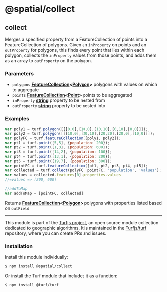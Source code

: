 # @spatial/collect

<!-- Generated by documentation.js. Update this documentation by updating the source code. -->

## collect

Merges a specified property from a FeatureCollection of points into a
FeatureCollection of polygons. Given an `inProperty` on points and an `outProperty`
for polygons, this finds every point that lies within each polygon, collects the
`inProperty` values from those points, and adds them as an array to `outProperty`
on the polygon.

### Parameters

-   `polygons` **[FeatureCollection][1]&lt;[Polygon][2]>** polygons with values on which to aggregate
-   `points` **[FeatureCollection][1]&lt;[Point][3]>** points to be aggregated
-   `inProperty` **[string][4]** property to be nested from
-   `outProperty` **[string][4]** property to be nested into

### Examples

```javascript
var poly1 = turf.polygon([[[0,0],[10,0],[10,10],[0,10],[0,0]]]);
var poly2 = turf.polygon([[[10,0],[20,10],[20,20],[20,0],[10,0]]]);
var polyFC = turf.featureCollection([poly1, poly2]);
var pt1 = turf.point([5,5], {population: 200});
var pt2 = turf.point([1,3], {population: 600});
var pt3 = turf.point([14,2], {population: 100});
var pt4 = turf.point([13,1], {population: 200});
var pt5 = turf.point([19,7], {population: 300});
var pointFC = turf.featureCollection([pt1, pt2, pt3, pt4, pt5]);
var collected = turf.collect(polyFC, pointFC, 'population', 'values');
var values = collected.features[0].properties.values
//=values => [200, 600]

//addToMap
var addToMap = [pointFC, collected]
```

Returns **[FeatureCollection][1]&lt;[Polygon][2]>** polygons with properties listed based on `outField`

[1]: https://tools.ietf.org/html/rfc7946#section-3.3

[2]: https://tools.ietf.org/html/rfc7946#section-3.1.6

[3]: https://tools.ietf.org/html/rfc7946#section-3.1.2

[4]: https://developer.mozilla.org/docs/Web/JavaScript/Reference/Global_Objects/String

<!-- This file is automatically generated. Please don't edit it directly:
if you find an error, edit the source file (likely index.js), and re-run
./scripts/generate-readmes in the turf project. -->

---

This module is part of the [Turfjs project](http://turfjs.org/), an open source
module collection dedicated to geographic algorithms. It is maintained in the
[Turfjs/turf](https://github.com/Turfjs/turf) repository, where you can create
PRs and issues.

### Installation

Install this module individually:

```sh
$ npm install @spatial/collect
```

Or install the Turf module that includes it as a function:

```sh
$ npm install @turf/turf
```
